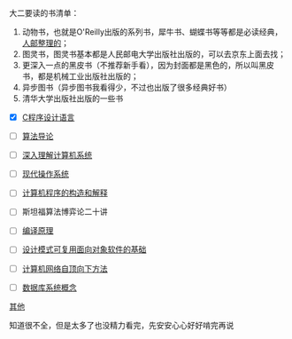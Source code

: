 大二要读的书清单：

1. 动物书，也就是O'Reilly出版的系列书，犀牛书、蝴蝶书等等都是必读经典，[人邮整理的](https://www.zhihu.com/club/1179748450978271232/post/1179762375606145024)；
2. 图灵书，图灵书基本都是人民邮电大学出版社出版的，可以去京东上面去找；
3. 更深入一点的黑皮书（不推荐新手看），因为封面都是黑色的，所以叫黑皮书，都是机械工业出版社出版的；
4. 异步图书（异步图书我看得少，不过也出版了很多经典好书）
5. 清华大学出版社出版的一些书



- [x] [C程序设计语言](https://pan.baidu.com/s/1hqEO2ji)
- [ ] [算法导论](https://pan.baidu.com/s/1c0lJmPq)
- [ ] [深入理解计算机系统](https://pan.baidu.com/s/1c2LkL3M)
- [ ] [现代操作系统](https://pan.baidu.com/s/1YAcH)
- [ ] [计算机程序的构造和解释](https://pan.baidu.com/share/link?shareid=3586309225&uk=2133223528&fid=756056458547590)
- [ ] 斯坦福算法博弈论二十讲
- [ ] [编译原理](https://pan.baidu.com/s/1hqtMjxa)
- [ ] [设计模式可复用面向对象软件的基础](https://pan.baidu.com/s/10bQ0B)
- [ ] [计算机网络自顶向下方法](https://pan.baidu.com/s/1iTmo)
- [ ] [数据库系统概念](https://pan.baidu.com/share/link?shareid=1384766642&uk=2886333516&fid=489759230614242)



[其他](https://github.com/niudai/How-to-be-a-good-programmer)

知道很不全，但是太多了也没精力看完，先安安心心好好啃完再说
